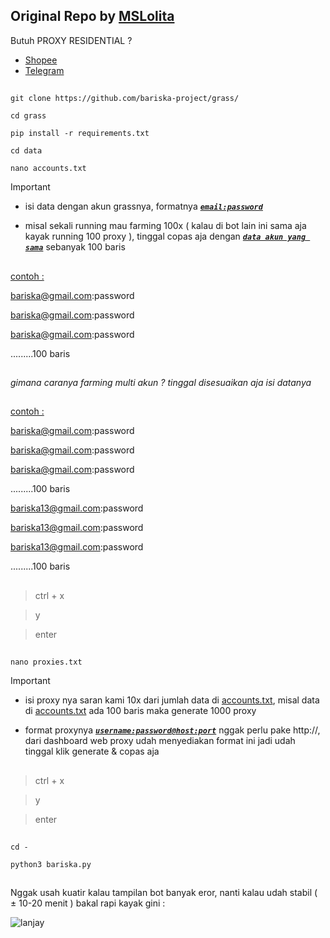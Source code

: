 ## Original Repo by [ MSLolita ](https://github.com/MsLolita/grass)

Butuh PROXY RESIDENTIAL ?
* [ Shopee ](https://seller.shopee.co.id/portal/product/28067669301)
* [ Telegram ](https://t.me/bariska_project)

## 

```
﻿git clone https://github.com/bariska-project/grass/
```
```
cd grass
```
```
pip install -r requirements.txt
```


```
cd data
```
```
nano accounts.txt
```
> [!IMPORTANT]
> * isi data dengan akun grassnya, formatnya <ins>***`email:password`***</ins>
>
> * misal sekali running mau farming 100x ( kalau di bot lain ini sama aja kayak running 100 proxy ), tinggal copas aja dengan <ins>***`data akun yang sama`***</ins> sebanyak 100 baris
## 
<ins>contoh :</ins>

bariska@gmail.com:password

bariska@gmail.com:password

bariska@gmail.com:password

.........100 baris
## 
_gimana caranya farming multi akun ? tinggal disesuaikan aja isi datanya_
 ## 
<ins>contoh :</ins>

bariska@gmail.com:password

bariska@gmail.com:password

bariska@gmail.com:password

.........100 baris

 bariska13@gmail.com:password
 
bariska13@gmail.com:password

bariska13@gmail.com:password

 .........100 baris
## 

> ctrl + x

> y

> enter
## 
```
nano proxies.txt
```
> [!IMPORTANT]
> * isi proxy nya saran kami 10x dari jumlah data di <ins>accounts.txt</ins>, misal data di <ins>accounts.txt</ins> ada 100 baris maka generate 1000 proxy
>
> * format proxynya <ins>***`username:password@host:port`***</ins> nggak perlu pake http://, dari dashboard web proxy udah menyediakan format ini jadi udah tinggal klik generate & copas aja
## 
> ctrl + x

> y

> enter
## 
```
cd -
```

```
python3 bariska.py
```
## 
Nggak usah kuatir kalau tampilan bot banyak eror, nanti kalau udah stabil ( ± 10-20 menit ) bakal rapi  kayak gini :

![lanjay](https://i.ibb.co.com/d2KfppP/Screenshot-2024-11-23-152724.png)
